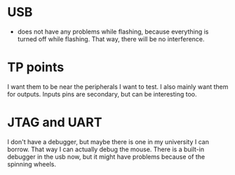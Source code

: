 # USB
- does not have any problems while flashing, because everything is turned off while flashing. That way, there will be no interference.

# TP points
I want them to be near the peripherals I want to test. I also mainly want them for outputs. Inputs pins are secondary, but can be interesting too.

# JTAG and UART
I don't have a debugger, but maybe there is one in my university I can borrow. That way I can actually debug the mouse. There is a built-in debugger in the usb now, but it might have problems because of the spinning wheels.

# 
